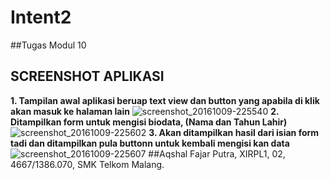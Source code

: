 # Intent2

##Tugas Modul 10
## SCREENSHOT APLIKASI
__1. Tampilan awal aplikasi beruap text view dan button yang apabila di klik akan masuk ke halaman lain__
![screenshot_20161009-225540](https://cloud.githubusercontent.com/assets/22128258/19221880/44b1c6b0-8e76-11e6-8962-8ba773664547.png)
__2. Ditampilkan form untuk mengisi biodata, (Nama dan Tahun Lahir)__
![screenshot_20161009-225602](https://cloud.githubusercontent.com/assets/22128258/19221881/44b6d984-8e76-11e6-86cd-8ab971488f1f.png)
__3. Akan ditampilkan hasil dari isian form tadi dan ditampilkan pula buttonn untuk kembali mengisi kan data__
![screenshot_20161009-225607](https://cloud.githubusercontent.com/assets/22128258/19221882/44bc1c64-8e76-11e6-88e2-92bf6ece0c95.png)
##Aqshal Fajar Putra, XIRPL1, 02, 4667/1386.070, SMK Telkom Malang.

